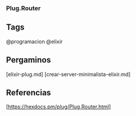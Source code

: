 ### Plug.Router

## Tags
@programacion @elixir

## Pergaminos
[elixir-plug.md]
[crear-server-minimalista-elixir.md]

## Referencias
[https://hexdocs.pm/plug/Plug.Router.html]
